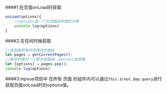 ####1.在页面onLoad时获取
```` javascript
onLoad(options){
    //options是一个包含路由参数的对象
    console.log(options)
}
````
####2.在任何时候获取
```` javascript
//该函数获取所有栈内的路由
let pages = getCurrentPages();
//数组中最后一个即当前路由，options是参数
let {options} = pages.pop();
console.log(options)
````
####3.mpvue项目中
在所有 页面 的组件内可以通过` this.$root.$mp.query `进行获取页面onLoad时的options值。



